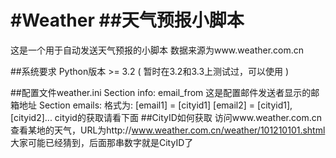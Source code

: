 #Weather
##天气预报小脚本
=======

这是一个用于自动发送天气预报的小脚本
数据来源为www.weather.com.cn

##系统要求
	Python版本 >= 3.2 ( 暂时在3.2和3.3上测试过，可以使用 )

##配置文件weather.ini
    Section info:
	email_from 这是配置邮件发送者显示的邮箱地址
    Section emails:
	格式为:
	    [email1] = [cityid1]
		[email2] = [cityid1],[cityid2]...
	cityid的获取请看下面
##CityID如何获取
	访问www.weather.com.cn
	查看某地的天气，URL为http://www.weather.com.cn/weather/101210101.shtml
	大家可能已经猜到，后面那串数字就是CityID了
